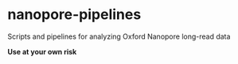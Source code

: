 # nanopore-pipelines
Scripts and pipelines for analyzing Oxford Nanopore long-read data

**Use at your own risk**
